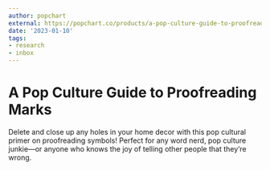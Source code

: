 ```yaml
---
author: popchart
external: https://popchart.co/products/a-pop-culture-guide-to-proofreading-marks
date: '2023-01-10'
tags:
- research
- inbox
---
```


# A Pop Culture Guide to Proofreading Marks

Delete and close up any holes in your home decor with this pop cultural primer on proofreading symbols! Perfect for any word nerd, pop culture junkie—or anyone who knows the joy of telling other people that they’re wrong.
